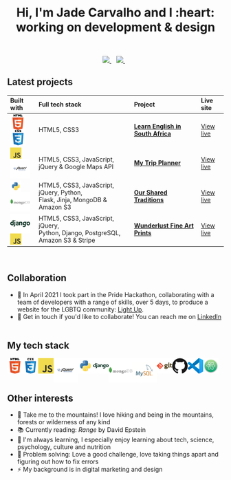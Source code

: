 <h1 align='center'>
  Hi, I'm Jade Carvalho and I :heart: working on development & design
</h1>
<br />

<p align='center'>
  
  <a href="https://www.linkedin.com/in/jade-shannon-carvalho/">
    <img src="https://img.shields.io/badge/linkedin-%230077B5.svg?&style=for-the-badge&logo=linkedin&logoColor=white" />
  </a>&nbsp;&nbsp;
  <a href="https://www.instagram.com/jade_elpis/">
    <img src="https://img.shields.io/badge/instagram-%23E4405F.svg?&style=for-the-badge&logo=instagram&logoColor=white" />        
  </a>&nbsp;&nbsp;
  
</p>


## Latest projects

|**Built with**|**Full tech stack**|**Project**|**Live site**|
|:-----|:-----|:-----|:-----|
|<img align="left" alt="HTML5" width="36px" src="https://raw.githubusercontent.com/github/explore/80688e429a7d4ef2fca1e82350fe8e3517d3494d/topics/html/html.png" /> <img align="left" alt="CSS3" width="36px" src="https://raw.githubusercontent.com/github/explore/80688e429a7d4ef2fca1e82350fe8e3517d3494d/topics/css/css.png" />|HTML5, CSS3|<b> [Learn English in South Africa](https://github.com/Jade-ux/Learn_English_In_South_Africa)</b>|[View live](https://jade-ux.github.io/Learn_English_In_South_Africa/index.html)| 
|<img align="left" alt="JavaScript" width="26px" src="https://raw.githubusercontent.com/github/explore/80688e429a7d4ef2fca1e82350fe8e3517d3494d/topics/javascript/javascript.png" /> <img align="left" alt="jQuery" width="46px" src="https://raw.githubusercontent.com/github/explore/80688e429a7d4ef2fca1e82350fe8e3517d3494d/topics/jquery/jquery.png" />|HTML5, CSS3, JavaScript,<br /> jQuery & Google Maps API|<b>[My Trip Planner](https://github.com/Jade-ux/MS02-My-Trip-Planner)</b> |[View live](https://jade-ux.github.io/MS02-My-Trip-Planner/)| 
|<img align="left" alt="Python" width="26px" src="https://raw.githubusercontent.com/github/explore/80688e429a7d4ef2fca1e82350fe8e3517d3494d/topics/python/python.png" /> <img align="left" alt="MongoDB" width="46px" src="https://raw.githubusercontent.com/github/explore/80688e429a7d4ef2fca1e82350fe8e3517d3494d/topics/mongodb/mongodb.png" />|HTML5, CSS3, JavaScript, jQuery, Python, <br />Flask, Jinja, MongoDB & Amazon S3|<b>[Our Shared Traditions](https://github.com/Jade-ux/OurTraditions)</b>|[View live](https://our-traditions.herokuapp.com/)|
|<img align="left" alt="Django" width="46px" src="https://raw.githubusercontent.com/github/explore/80688e429a7d4ef2fca1e82350fe8e3517d3494d/topics/django/django.png" /> <img align="left" alt="JavaScript" width="26px" src="https://raw.githubusercontent.com/github/explore/80688e429a7d4ef2fca1e82350fe8e3517d3494d/topics/javascript/javascript.png" />| HTML5, CSS3, JavaScript, jQuery, <br />Python, Django, PostgreSQL, Amazon S3 & Stripe |<b>[Wunderlust Fine Art Prints](https://github.com/Jade-ux/wunderlust_gallery)</b>|[View live](https://wunderlust.herokuapp.com/)|

<br />

## Collaboration

- 👯 In April 2021 I took part in the Pride Hackathon, collaborating with a team of developers with a range of skills, over 5 days, to produce a website for the LGBTQ community: [Light Up](https://github.com/Jade-ux/light-up).
- 💬 Get in touch if you'd like to collaborate! You can reach me on [LinkedIn](https://www.linkedin.com/in/jade-shannon-carvalho/)<br /><br />


## My tech stack 

<img align="left" alt="HTML5" width="36px" src="https://raw.githubusercontent.com/github/explore/80688e429a7d4ef2fca1e82350fe8e3517d3494d/topics/html/html.png" />
<img align="left" alt="CSS3" width="36px" src="https://raw.githubusercontent.com/github/explore/80688e429a7d4ef2fca1e82350fe8e3517d3494d/topics/css/css.png" />
<img align="left" alt="JavaScript" width="36px" src="https://raw.githubusercontent.com/github/explore/80688e429a7d4ef2fca1e82350fe8e3517d3494d/topics/javascript/javascript.png" />
<img align="left" alt="jQuery" width="56px" src="https://raw.githubusercontent.com/github/explore/80688e429a7d4ef2fca1e82350fe8e3517d3494d/topics/jquery/jquery.png" />
<img align="left" alt="Python" width="36px" src="https://raw.githubusercontent.com/github/explore/80688e429a7d4ef2fca1e82350fe8e3517d3494d/topics/python/python.png" />
<img align="left" alt="Django" width="36px" src="https://raw.githubusercontent.com/github/explore/80688e429a7d4ef2fca1e82350fe8e3517d3494d/topics/django/django.png" />
<img align="left" alt="MongoDB" width="56px" src="https://raw.githubusercontent.com/github/explore/80688e429a7d4ef2fca1e82350fe8e3517d3494d/topics/mongodb/mongodb.png" />
<img align="left" alt="MySQL" width="56px" src="https://raw.githubusercontent.com/github/explore/80688e429a7d4ef2fca1e82350fe8e3517d3494d/topics/mysql/mysql.png" />
<img align="left" alt="Git" width="36px" src="https://raw.githubusercontent.com/github/explore/80688e429a7d4ef2fca1e82350fe8e3517d3494d/topics/git/git.png" />
<img align="left" alt="GitHub" width="36px" src="https://raw.githubusercontent.com/github/explore/78df643247d429f6cc873026c0622819ad797942/topics/github/github.png" />
<img align="left" alt="Visual Studio" width="36px" src="https://raw.githubusercontent.com/github/explore/80688e429a7d4ef2fca1e82350fe8e3517d3494d/topics/visual-studio-code/visual-studio-code.png" />
<img align="left" alt="Visual Studio" width="36px" src="https://raw.githubusercontent.com/github/explore/80688e429a7d4ef2fca1e82350fe8e3517d3494d/topics/atom/atom.png" />

<br /><br /><br />

## Other interests

- :mount_fuji: Take me to the mountains! I love hiking and being in the mountains, forests or wilderness of any kind
- :books: Currently reading: *Range* by David Epstein
- :book: I'm always learning, I especially enjoy learning about tech, science, psychology, culture and nutrition
- :wrench: Problem solving: Love a good challenge, love taking things apart and figuring out how to fix errors
- ⚡ My background is in digital marketing and design 

<!--Credits: 
1. UPDATE: Next Level GitHub Profile README (NEW) | GitHub Actions | Vercel | Spotify: https://www.youtube.com/watch?v=n6d4KHSKqGk 
2. Emojis Cheat Sheet: https://www.webfx.com/tools/emoji-cheat-sheet/
-->


<!--
- 🔭 I’m currently working on ...
- 🌱 I’m currently learning ...
- 👯 I’m looking to collaborate on ...
- 🤔 I’m looking for help with ...
- 💬 Ask me about ...
- 📫 How to reach me: ...
- 😄 Pronouns: ...
- ⚡ Fun fact: ...
-->
